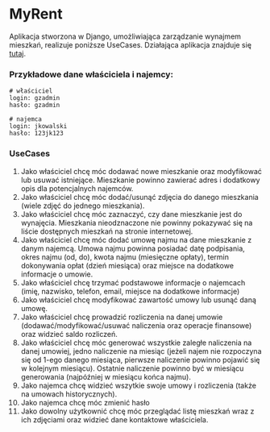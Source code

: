 # MyRent
Aplikacja stworzona w Django, umożliwiająca zarządzanie wynajmem mieszkań, realizuje poniższe UseCases. Działająca aplikacja znajduje się [tutaj](https://gz-myrent-django.herokuapp.com/).
### Przykładowe dane właściciela i najemcy:
```buildoutcfg
# właściciel
login: gzadmin 
hasło: gzadmin

# najemca
login: jkowalski
hasło: 123jk123
```

### UseCases

1. Jako właściciel chcę móc dodawać nowe mieszkanie oraz modyfikować lub usuwać istniejące. Mieszkanie powinno zawierać adres i dodatkowy opis dla potencjalnych najemców.
2. Jako właściciel chcę móc dodać/usunąć zdjęcia do danego mieszkania (wiele zdjęć do jednego mieszkania).
3. Jako właściciel chcę móc zaznaczyć, czy dane mieszkanie jest do wynajęcia. Mieszkania nieodznaczone nie powinny pokazywać się na liście dostępnych mieszkań na stronie internetowej.
4. Jako właściciel chcę móc dodać umowę najmu na dane mieszkanie z danym najemcą. Umowa najmu powinna posiadać datę podpisania, okres najmu (od, do), kwota najmu (miesięczne opłaty), termin dokonywania opłat (dzień miesiąca) oraz miejsce na dodatkowe informacje o umowie.
5. Jako właściciel chcę trzymać podstawowe informacje o najemcach (imię, nazwisko, telefon, email, miejsce na dodatkowe informacje)
6. Jako właściciel chcę modyfikować zawartość umowy lub usunąć daną umowę.
7. Jako właściciel chcę prowadzić rozliczenia na danej umowie (dodawać/modyfikować/usuwać naliczenia oraz operacje finansowe) oraz widzieć saldo rozliczeń.
8. Jako właściciel chcę móc generować wszystkie zaległe naliczenia na danej umowiej, jedno naliczenie na miesiąc (jeżeli najem nie rozpoczyna się od 1-ego danego miesiąca, pierwsze naliczenie powinno pojawić się w kolejnym miesiącu). Ostatnie naliczenie powinno być w miesiącu generowania (najpóźniej w miesiącu końca najmu).
9. Jako najemca chcę widzieć wszytkie swoje umowy i rozliczenia (także na umowach historycznych).
10. Jako najemca chcę móc zmienić hasło
11. Jako dowolny użytkownić chcę móc przeglądać listę mieszkań wraz z ich zdjęciami oraz widzieć dane kontaktowe właściciela.